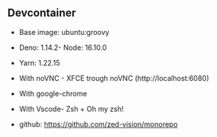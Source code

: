 ## Devcontainer

- Base image: ubuntu:groovy
- Deno: 1.14.2- Node: 16.10.0
- Yarn: 1.22.15
- With noVNC - XFCE trough noVNC (http://localhost:6080)
- With google-chrome
- With Vscode- Zsh + Oh my zsh!

- github: https://github.com/zed-vision/monorepo
